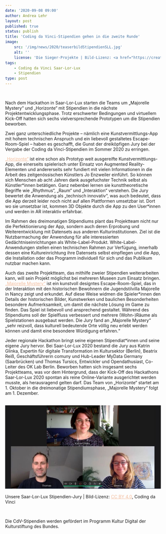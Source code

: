 ```yaml
---
date: '2020-09-08 09:00'
author: Andrea Lehr
layout: post
published: true
status: publish
title: 'Coding da Vinci-Stipendien gehen in die zweite Runde'
image:
    src: '/img/news/2020/teaserbildStipendienSLL.jpg'
    alt: ''
    license: 'Die Sieger-Projekte | Bild-Lizenz: <a href="https://creativecommons.org/licenses/by/4.0/deed.de" target="_blank" style="color: #f2bb9b;">CC BY 4.0</a>, Coding da Vinci'
tags:
    - Coding da Vinci Saar-Lor-Lux
    - Stipendien
type: post
---
```

<!-- Post -->
<br/>
<p>Nach dem Hackathon in Saar-Lor-Lux starten die Teams um „Majorelle Mystery“ und „Horizonte“ mit Stipendien in die nächste Projektentwicklungsphase. Trotz erschwerter Bedingungen und virtuellem Kick-Off hatten sich sechs vielversprechende Prototypen um die Stipendien beworben.</p>

<p>Zwei ganz unterschiedliche Projekte – nämlich eine Kunstvermittlungs-App mit hohem technischen Anspruch und ein liebevoll gestaltetes Escape-Room-Spiel – haben es geschafft, die Gunst der dreiköpfigen Jury bei der Vergabe der Coding da Vinci-Stipendien im Sommer 2020 zu erringen.</p>

<p><a href="https://codingdavinci.de/projects/2020_sll/horizonte.html" target="_blank" style="color: #f2bb9b;">„Horizonte“</a> ist eine schon als Prototyp weit ausgereifte Kunstvermittlungs-App, die einerseits spielerisch unter Einsatz von Augmented Reality-Elementen und andererseits sehr fundiert mit vielen Informationen in die Arbeit des zeitgenössischen Künstlers Jo Enzweiler einführt. So können sich Menschen ab acht Jahren dank ausgefuchster Technik selbst als Künstler*innen betätigen. Ganz nebenbei lernen sie kunsttheoretische Begriffe wie „Rhythmus“, „Raum“ und „Interaktion“ verstehen. Die Jury bewertet die Anwendung als „technisch innovativ“, was auch bedeutet, dass die App derzeit leider noch nicht auf allen Plattformen umsetzbar ist. Dort wo sie umsetzbar ist, kommen 3D Objekte durch die App zu den User*innen und werden in AR interaktiv erfahrbar.</p>

<p>Im Rahmen des dreimonatigen Stipendiums plant das Projektteam nicht nur die Perfektionierung der App, sondern auch deren Erprobung und Weiterentwicklung mit Datensets aus anderen Kulturinstitutionen. Ziel ist die Nutzbarmachung der Anwendung für alle interessierten Gedächtniseinrichtungen als White-Label-Produkt. White-Label-Anwendungen stellen einen technischen Rahmen zur Verfügung, innerhalb dessen eine Kultureinrichtung ihre Datensets selbst einpflegen und die App, die Installation oder das Programm individuell für sich und das Publikum nutzbar machen kann.</p> 

<p>Auch das zweite Projektteam, das mithilfe zweier Stipendien weiterarbeiten kann, will sein Projekt möglichst bei mehreren Museen zum Einsatz bringen. <a href="https://codingdavinci.de/projects/2020_sll/majorelle_mystery.html" target="_blank" style="color: #f2bb9b;">„Majorelle Mystery“</a> ist ein kunstvoll designtes Escape-Room-Spiel, das in der Interaktion mit den historischen Bewohnern die Jugendstilvilla Majorelle in Nancy zeigt und erkundet. Auf diese Weise widmen die Spieler*innen den Details der historischen Bilder, Kunstwerken und baulichen Besonderheiten besondere Aufmerksamkeit, um damit die nächste Lösung im Game zu finden. Das Spiel ist liebevoll und ansprechend gestaltet. Während des Stipendiums soll der Spielfluss verbessert und mehrere (Wohn-)Räume als Spielstationen ausgebaut werden. Die Jury fand an „Majorelle Mystery“ „sehr reizvoll, dass kulturell bedeutende Orte völlig neu erlebt werden können und damit eine besondere Würdigung erfahren.“</p>

<p>Jeder regionale Hackathon bringt seine eigenen Stipendiat*innen und seine eigene Jury hervor. Bei Saar-Lor-Lux 2020 bestand die Jury aus Katrin Glinka, Expertin für digitale Transformation im Kultursektor (Berlin), Beatrix Reiß, Geschäftsführerin comuny und Hub-Leader MyData Germany (Saarbrücken) und Thomas Tursics, Entwickler und Opendathusiast, Co-Leiter des OK Lab Berlin. Beworben hatten sich insgesamt sechs Projektteams, was vor dem Hintergrund, dass der Kick-Off des Hackathons Saar-Lor-Lux 2020 spontan als reine Online-Variante ausgerichtet werden musste, als herausragend gelten darf. Das Team von „Horizonte“ startet am 1. Oktober in die dreimonatige Stipendiumsphase, „Majorelle Mystery“ folgt am 1. Dezember.</p>

<br/>
<img class="img-responsive center" src="/img/news/2020/juryStipendienSLL.jpg">
<p class="image-caption">Unsere Saar-Lor-Lux Stipendien-Jury | Bild-Lizenz: <a href="https://creativecommons.org/licenses/by/4.0/deed.de" target="_blank" style="color: #f2bb9b;">CC BY 4.0</a>, Coding da Vinci</p>
<br/>


<p>Die CdV-Stipendien werden gefördert im Programm Kultur Digital der Kulturstiftung des Bundes.</p>